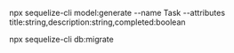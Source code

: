 npx sequelize-cli model:generate --name Task --attributes title:string,description:string,completed:boolean

npx sequelize-cli db:migrate
